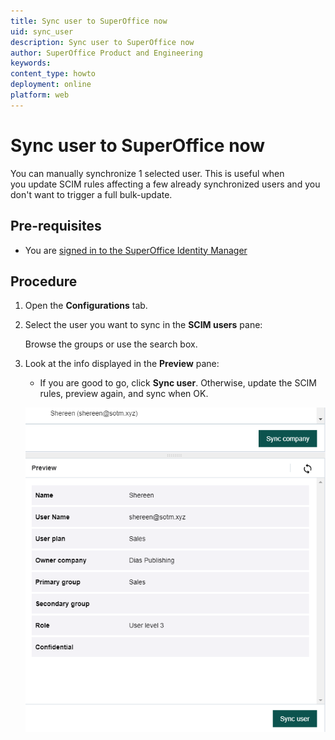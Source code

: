 ```yaml
---
title: Sync user to SuperOffice now
uid: sync_user
description: Sync user to SuperOffice now
author: SuperOffice Product and Engineering
keywords:
content_type: howto
deployment: online
platform: web
---
```


# Sync user to SuperOffice now

You can manually synchronize 1 selected user. This is useful when you update SCIM rules affecting a few already synchronized users and you don't want to trigger a full bulk-update.

## Pre-requisites

* You are [signed in to the SuperOffice Identity Manager][1]

## Procedure

1. Open the **Configurations** tab.

2. Select the user you want to sync in the **SCIM users** pane:

      Browse the groups or use the search box.

3. Look at the info displayed in the **Preview** pane:

    * If you are good to go, click **Sync user**. Otherwise, update the SCIM rules, preview again, and sync when OK.

    ![scim preview pane -screenshot][img1]

<!-- Referenced links -->
[1]: ../sign-in-to-scim.md

<!-- Referenced images -->
[img1]: media/preview-sync-shereen.png
